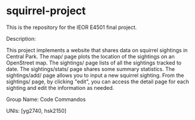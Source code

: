 # squirrel-project
This is the repository for the IEOR E4501 final project.

Description:

This project implements a website that shares data on squirrel sightings in Central Park.  The map/ page plots the location of the sightings on an OpenStreet map.  The sightings/ page lists of all the sightings tracked to date. The sightings/stats/ page shares some summary statistics. The sightings/add/ page allows you to input a new squirrel sighting. From the sightings/ page, by clicking "edit", you can access the detail page for each sighting and edit the information as needed.

Group Name: 
Code Commandos

UNIs: [yg2740, hsk2150]
